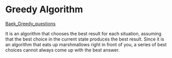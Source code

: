 # Greedy Algorithm

[Baek_Greedy_questions](https://www.acmicpc.net/step/33)

It is an algorithm that chooses the best result for each situation, assuming that the best choice in the current state produces the best result. Since it is an algorithm that eats up marshmallows right in front of you, a series of best choices cannot always come up with the best answer.

